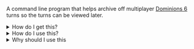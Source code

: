 A command line program that helps archive off multiplayer [Dominions 6](https://www.illwinter.com/dom6/docs.html) turns so the turns can be viewed later.

<details>
  <summary>How do I get this?</summary>
  Download the zip file from the latest release, <a href="https://github.com//AlexanderLindsay/DominionsReplayHelper/releases/latest/download/DominionsReplayHelperApp.zip">here</a>.
</details>
<details>
  <summary>How do I use this?</summary>
  After downloading the zip file, run the <code>DominionsReplayHelper.GUI.exe</code> file. A console will open up with the app. If this is the first time running the app, it will ask for the path to the dominions 6 save folder. This is most likely in <code>AppData/Roaming/Dominions6/savedgames</code>, but the app expects the full path.
</details>
<details>
  <summary>Why should I use this</summary>
  This is useful if you are in multiplayer games of Dominions 6 and want to save a record of your turns for later review. It is easily enough to do this by hand or with a powershell script, its just copying and renaming a folder. This app removes the need for any manual work so long as the assumptions it is making match yours. Those assumptions are as follows: its a multiplayer game, you want to save a turn only once, you don't mind copying the entire folder, your are going to remember to run the script before the turn finishes.
</details>
